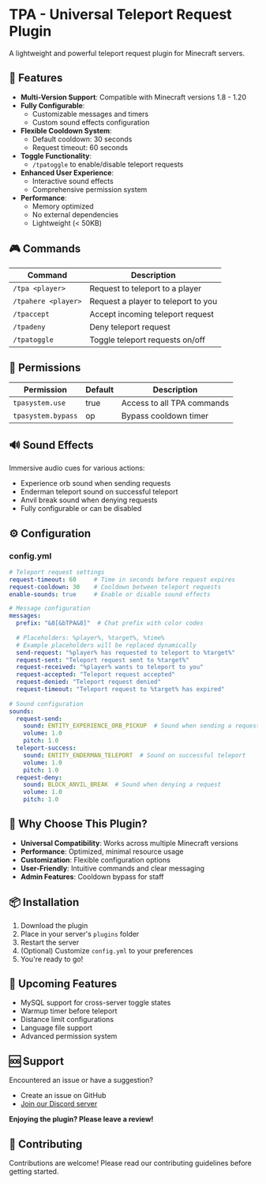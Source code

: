# TPA - Universal Teleport Request Plugin

A lightweight and powerful teleport request plugin for Minecraft servers.

## 🌟 Features

- **Multi-Version Support**: Compatible with Minecraft versions 1.8 - 1.20
- **Fully Configurable**: 
  - Customizable messages and timers
  - Custom sound effects configuration
- **Flexible Cooldown System**:
  - Default cooldown: 30 seconds
  - Request timeout: 60 seconds
- **Toggle Functionality**: 
  - `/tpatoggle` to enable/disable teleport requests
- **Enhanced User Experience**:
  - Interactive sound effects
  - Comprehensive permission system
- **Performance**:
  - Memory optimized
  - No external dependencies
  - Lightweight (< 50KB)

## 🎮 Commands

| Command | Description |
|---------|-------------|
| `/tpa <player>` | Request to teleport to a player |
| `/tpahere <player>` | Request a player to teleport to you |
| `/tpaccept` | Accept incoming teleport request |
| `/tpadeny` | Deny teleport request |
| `/tpatoggle` | Toggle teleport requests on/off |

## 🔐 Permissions

| Permission | Default | Description |
|-----------|---------|-------------|
| `tpasystem.use` | true | Access to all TPA commands |
| `tpasystem.bypass` | op | Bypass cooldown timer |

## 🔊 Sound Effects

Immersive audio cues for various actions:
- Experience orb sound when sending requests 
- Enderman teleport sound on successful teleport 
- Anvil break sound when denying requests 
- Fully configurable or can be disabled

## ⚙️ Configuration

### config.yml
```yaml
# Teleport request settings
request-timeout: 60     # Time in seconds before request expires
request-cooldown: 30    # Cooldown between teleport requests
enable-sounds: true     # Enable or disable sound effects

# Message configuration
messages:
  prefix: "&8[&bTPA&8]"  # Chat prefix with color codes
  
  # Placeholders: %player%, %target%, %time%
  # Example placeholders will be replaced dynamically
  send-request: "%player% has requested to teleport to %target%"
  request-sent: "Teleport request sent to %target%"
  request-received: "%player% wants to teleport to you"
  request-accepted: "Teleport request accepted"
  request-denied: "Teleport request denied"
  request-timeout: "Teleport request to %target% has expired"
  
# Sound configuration
sounds:
  request-send: 
    sound: ENTITY_EXPERIENCE_ORB_PICKUP  # Sound when sending a request
    volume: 1.0
    pitch: 1.0
  teleport-success: 
    sound: ENTITY_ENDERMAN_TELEPORT  # Sound on successful teleport
    volume: 1.0
    pitch: 1.0
  request-deny: 
    sound: BLOCK_ANVIL_BREAK  # Sound when denying a request
    volume: 1.0
    pitch: 1.0
```

## 🚀 Why Choose This Plugin?

- **Universal Compatibility**: Works across multiple Minecraft versions
- **Performance**: Optimized, minimal resource usage
- **Customization**: Flexible configuration options
- **User-Friendly**: Intuitive commands and clear messaging
- **Admin Features**: Cooldown bypass for staff

## 📦 Installation

1. Download the plugin
2. Place in your server's `plugins` folder
3. Restart the server
4. (Optional) Customize `config.yml` to your preferences
5. You're ready to go!

## 🔮 Upcoming Features

- MySQL support for cross-server toggle states
- Warmup timer before teleport
- Distance limit configurations
- Language file support
- Advanced permission system

## 🆘 Support

Encountered an issue or have a suggestion?
- Create an issue on GitHub
- [Join our Discord server](https://discord.gg/a2TZt88HHN)

**Enjoying the plugin? Please leave a review!**

## 🤝 Contributing

Contributions are welcome! Please read our contributing guidelines before getting started.
